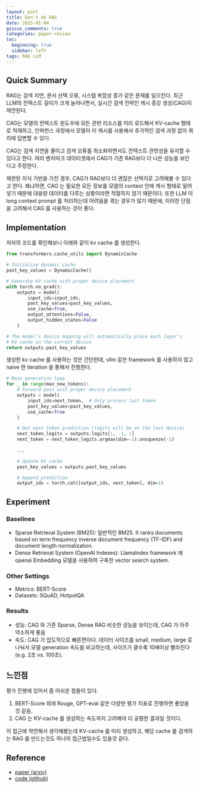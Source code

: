 ```yaml
---
layout: post
title: Don't do RAG
date: 2025-01-04
giscus_comments: true
categories: paper-review
toc:
  beginning: true
  sidebar: left
tags: RAG LLM
---
```


## Quick Summary

RAG는 검색 지연, 문서 선택 오류, 시스템 복잡성 증가 같은 문제를 일으킨다. 최근 LLM의 컨텍스트 길이가 크게 늘어나면서, 실시간 검색 전략인 캐시 증강 생성(CAG)이 제안된다.

CAG는 모델의 컨텍스트 윈도우에 모든 관련 리소스를 미리 로드해서 KV-cache 형태로 적재하고, 인퍼런스 과정에서 모델이 이 캐시를 사용해서 추가적인 검색 과정 없이 쿼리에 답변할 수 있다.

CAG는 검색 지연을 줄이고 검색 오류를 최소화하면서도 컨텍스트 관련성을 유지할 수 있다고 한다. 여러 벤치마크 데이터셋에서 CAG가 기존 RAG보다 더 나은 성능을 보인다고 주장한다.

제한된 지식 기반을 가진 경우, CAG가 RAG보다 더 괜찮은 선택지로 고려해볼 수 있다고 한다. 왜냐하면, CAG 는 필요한 모든 정보를 모델의 context 안에 캐시 형태로 밀어 넣기 때문에 대용량 데이터를 다루는 상황이라면 적절하지 않기 때문이다. 또한 LLM 이 long context prompt 를 처리하는데 어려움을 겪는 경우가 많기 때문에, 이러한 단점을 고려해서 CAG 를 사용하는 것이 좋다.

## Implementation

저자의 코드를 확인해보니 아래와 같이 kv cache 를 생성한다.

```python
from transformers.cache_utils import DynamicCache

# Initialize dynamic cache
past_key_values = DynamicCache()

# Generate KV cache with proper device placement
with torch.no_grad():
    outputs = model(
        input_ids=input_ids,
        past_key_values=past_key_values,
        use_cache=True,
        output_attentions=False,
        output_hidden_states=False
    )

# The model's device mapping will automatically place each layer's
# KV cache on the correct device
return outputs.past_key_values
```

생성한 kv cache 를 사용하는 것은 간단한데, vllm 같은 framework 를 사용하지 않고 naive 한 iteration 을 통해서 진행한다. 

```python
# Main generation loop
for _ in range(max_new_tokens):
    # Forward pass with proper device placement
    outputs = model(
        input_ids=next_token,  # Only process last token
        past_key_values=past_key_values,
        use_cache=True
    )

    # Get next token prediction (logits will be on the last device)
    next_token_logits = outputs.logits[:, -1, :]
    next_token = next_token_logits.argmax(dim=-1).unsqueeze(-1)
    
    ...

    # Update KV cache
    past_key_values = outputs.past_key_values

    # Append prediction
    output_ids = torch.cat([output_ids, next_token], dim=1)
```

## Experiment

### Baselines

- Sparse Retrieval System (BM25): 일반적인 BM25. It ranks documents based on term frequency inverse document frequency (TF-IDF) and document length normalization.
- Dense Retrieval System (OpenAI Indexes): LlamaIndex framework 에 openai Embedding 모델을 사용하여 구축한 vector search system.

### Other Settings

- Metrics: BERT-Score
- Datasets: SQuAD, HotpotQA


### Results

- 성능: CAG 와 기존 Sparse, Dense RAG 비슷한 성능을 보이는데, CAG 가 아주 약소하게 좋음
- 속도: CAG 가 압도적으로 빠른편이다. 데이터 사이즈를 small, medium, large 로 나눠서 모델 generation 속도를 비교하는데, 사이즈가 클수록 10배이상 빨라진다 (e.g. 2초 vs. 100초).

## 느낀점

평가 진행에 있어서 좀 아쉬운 점들이 있다.

1. BERT-Score 외에 Rouge, GPT-eval 같은 다양한 평가 지표로 진행하면 좋았을 것 같음.
2. CAG 는 KV-cache 를 생성하는 속도까지 고려해야 더 공평한 결과일 것이다.

이 접근에 착안해서 생각해봤는데 KV-cache 를 미리 생성하고, 해당 cache 를 검색하는 RAG 를 만드는것도 하나의 접근법일수도 있을것 같다.

## Reference

- [paper (arxiv)](https://arxiv.org/abs/2412.15605)
- [code (github)](https://github.com/hhhuang/cag)
